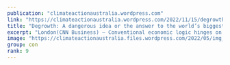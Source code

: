 ```yaml
---
publication: "climateactionaustralia.wordpress.com"
link: "https://climateactionaustralia.wordpress.com/2022/11/15/degrowth-a-dangerous-idea-or-the-answer-to-the-worlds-biggest-crisis-cop27-ecologicalcrisis-climatecrisis-economiccrisis-auspol/"
title: "Degrowth: A dangerous idea or the answer to the world’s biggest crisis? #COP27 #EcologicalCrisis + #ClimateCrisis = #EconomicCrisis #auspol"
excerpt: "London(CNN Business) — Conventional economic logic hinges on a core assumption: Bigger economies are better, and finding ways to maintain or boost growth is paramount to improving society. By Julia…"
image: "https://climateactionaustralia.files.wordpress.com/2022/05/img_0907.jpg"
group: con
rank: 9
---
```

